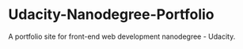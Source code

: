 # Udacity-Nanodegree-Portfolio
A portfolio site for front-end web development nanodegree - Udacity.
